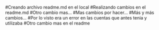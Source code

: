 #Creando archivo readme.md en el local
#Realizando cambios en el readme.md
#Otro cambio mas...
#Mas cambios por hacer...
#Más y más cambios...
#Por lo visto era un error en las cuentas que antes tenia y utilizaba
#Otro cambio mas en el readme
